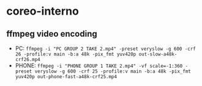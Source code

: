 # coreo-interno

## ffmpeg video encoding

- PC: `ffmpeg -i "PC GROUP 2 TAKE 2.mp4" -preset veryslow -g 600 -crf 26 -profile:v main -b:a 48k -pix_fmt yuv420p out-slow-a48k-crf26.mp4`
- PHONE: `ffmpeg -i "PHONE GROUP 1 TAKE 2.mp4" -vf scale=-1:360 -preset veryslow -g 600 -crf 25 -profile:v main -b:a 48k -pix_fmt yuv420p out-phone-fast-a48k-crf25.mp4`


